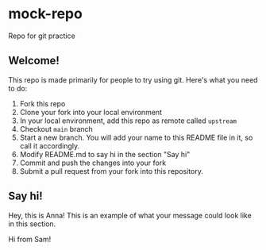 # mock-repo
Repo for git practice

## Welcome!
This repo is made primarily for people to try using git. Here's what you need to do:
1. Fork this repo
2. Clone your fork into your local environment
3. In your local environment, add this repo as remote called `upstream`
4. Checkout `main` branch
5. Start a new branch. You will add your name to this README file in it, so call it accordingly.
6. Modify README.md to say hi in the section "Say hi"
7. Commit and push the changes into your fork
7. Submit a pull request from your fork into this repository.

## Say hi!
Hey, this is Anna! This is an example of what your message could look like in this section.

Hi from Sam!